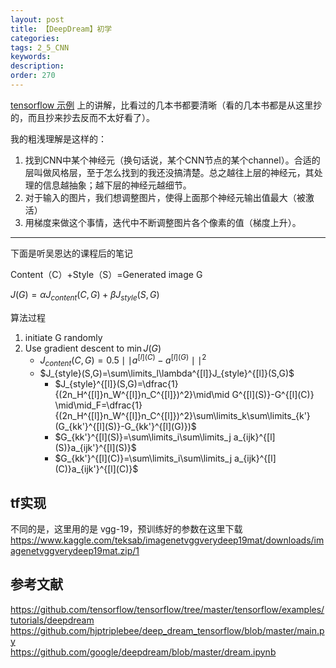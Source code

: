 ```yaml
---
layout: post
title: 【DeepDream】初学
categories:
tags: 2_5_CNN
keywords:
description:
order: 270
---
```


[tensorflow 示例](https://github.com/tensorflow/tensorflow/tree/master/tensorflow/examples/tutorials/deepdream) 上的讲解，比看过的几本书都要清晰（看的几本书都是从这里抄的，而且抄来抄去反而不太好看了）。  


我的粗浅理解是这样的：
1. 找到CNN中某个神经元（换句话说，某个CNN节点的某个channel）。合适的层叫做风格层，至于怎么找到的我还没搞清楚。总之越往上层的神经元，其处理的信息越抽象；越下层的神经元越细节。
2. 对于输入的图片，我们想调整图片，使得上面那个神经元输出值最大（被激活）
3. 用梯度来做这个事情，迭代中不断调整图片各个像素的值（梯度上升）。


---------------------------
下面是听吴恩达的课程后的笔记

Content（C）+Style（S）=Generated image G  

$J(G)=\alpha J_{content}(C,G)+\beta J_{style}(S,G)$

算法过程
1. initiate G randomly
2. Use gradient descent to $\min J(G)$
    - $J_{content}(C,G)=0.5 \mid \mid a^{[l](C)}-a^{[l](G)}\mid\mid^2$
    - $J_{style}(S,G)=\sum\limits_l\lambda^{[l]}J_{style}^{[l]}(S,G)$
        - $J_{style}^{[l]}(S,G)=\dfrac{1}{(2n_H^{[l]}n_W^{[l]}n_C^{[l]})^2}\mid\mid G^{[l](S)}-G^{[l](C)} \mid\mid_F=\dfrac{1}{(2n_H^{[l]}n_W^{[l]}n_C^{[l]})^2}\sum\limits_k\sum\limits_{k'}(G_{kk'}^{[l](S)}-G_{kk'}^{[l](G)})$
        - $G_{kk'}^{[l](S)}=\sum\limits_i\sum\limits_j a_{ijk}^{[l](S)}a_{ijk'}^{[l](S)}$
        - $G_{kk'}^{[l](C)}=\sum\limits_i\sum\limits_j a_{ijk}^{[l](C)}a_{ijk'}^{[l](C)}$


## tf实现

不同的是，这里用的是 vgg-19，预训练好的参数在这里下载
https://www.kaggle.com/teksab/imagenetvggverydeep19mat/downloads/imagenetvggverydeep19mat.zip/1




## 参考文献
https://github.com/tensorflow/tensorflow/tree/master/tensorflow/examples/tutorials/deepdream  
https://github.com/hjptriplebee/deep_dream_tensorflow/blob/master/main.py  
https://github.com/google/deepdream/blob/master/dream.ipynb
